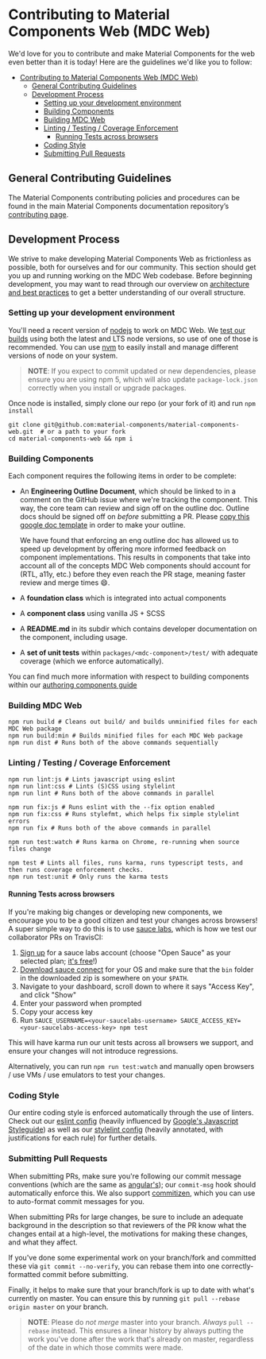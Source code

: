 # Contributing to Material Components Web (MDC Web)

We'd love for you to contribute and make Material Components for the web even better than it is today!
Here are the guidelines we'd like you to follow:

- [Contributing to Material Components Web (MDC Web)](#contributing-to-material-components-web-mdc-web)
  - [General Contributing Guidelines](#general-contributing-guidelines)
  - [Development Process](#development-process)
    - [Setting up your development environment](#setting-up-your-development-environment)
    - [Building Components](#building-components)
    - [Building MDC Web](#building-mdc-web)
    - [Linting / Testing / Coverage Enforcement](#linting--testing--coverage-enforcement)
      - [Running Tests across browsers](#running-tests-across-browsers)
    - [Coding Style](#coding-style)
    - [Submitting Pull Requests](#submitting-pull-requests)

## General Contributing Guidelines

The Material Components contributing policies and procedures can be found in the main Material Components documentation repository’s [contributing page](https://github.com/material-components/material-components/blob/develop/CONTRIBUTING.md).

## Development Process

We strive to make developing Material Components Web as frictionless as possible, both for ourselves and for our community. This section should get you up and running working on the MDC Web codebase. Before beginning development, you may want to read through our overview on [architecture and best practices](./docs/code) to get a better understanding of our overall structure.

### Setting up your development environment

You'll need a recent version of [nodejs](https://nodejs.org/en/) to work on MDC Web. We [test our builds](https://travis-ci.com/material-components/material-components-web) using both the latest and LTS node versions, so use of one of those is recommended. You can use [nvm](https://github.com/creationix/nvm) to easily install and manage different versions of node on your system.

> **NOTE**: If you expect to commit updated or new dependencies, please ensure you are using npm 5, which will
> also update `package-lock.json` correctly when you install or upgrade packages.

Once node is installed, simply clone our repo (or your fork of it) and run `npm install`

```
git clone git@github.com:material-components/material-components-web.git  # or a path to your fork
cd material-components-web && npm i
```

### Building Components

Each component requires the following items in order to be complete:

- An **Engineering Outline Document**, which should be linked to in a comment on the GitHub issue
  where we're tracking the component. This way, the core team can review and sign off on the
  outline doc. Outline docs should be signed off on _before_ submitting a PR.
  Please [copy this google doc template](https://docs.google.com/document/d/1Kybm7XJDTy0KUcuMaw5bzirQNBsDqCPCae8U_ag_a1k/edit?usp=sharing) in order to make your outline.

  We have found that enforcing an eng outline doc has allowed us to speed up development by
  offering more informed feedback on component implementations. This results in components that
  take into account all of the concepts MDC Web components should account for (RTL, a11y,
  etc.) before they even reach the PR stage, meaning faster review and merge times :smile:.
- A **foundation class** which is integrated into actual components
- A **component class** using vanilla JS + SCSS
- A **README.md** in its subdir which contains developer documentation on the component, including usage.
- A **set of unit tests** within `packages/<mdc-component>/test/` with adequate coverage (which we enforce automatically).

You can find much more information with respect to building components within our [authoring components guide](./docs/authoring-components.md)

### Building MDC Web

```
npm run build # Cleans out build/ and builds unminified files for each MDC Web package
npm run build:min # Builds minified files for each MDC Web package
npm run dist # Runs both of the above commands sequentially
```

### Linting / Testing / Coverage Enforcement

```
npm run lint:js # Lints javascript using eslint
npm run lint:css # Lints (S)CSS using stylelint
npm run lint # Runs both of the above commands in parallel

npm run fix:js # Runs eslint with the --fix option enabled
npm run fix:css # Runs stylefmt, which helps fix simple stylelint errors
npm run fix # Runs both of the above commands in parallel

npm run test:watch # Runs karma on Chrome, re-running when source files change

npm test # Lints all files, runs karma, runs typescript tests, and then runs coverage enforcement checks.
npm run test:unit # Only runs the karma tests
```

#### Running Tests across browsers

If you're making big changes or developing new components, we encourage you to be a good citizen and test your changes across browsers! A super simple way to do this is to use [sauce labs](https://saucelabs.com/), which is how we test our collaborator PRs on TravisCI:

1. [Sign up](https://saucelabs.com/beta/signup) for a sauce labs account (choose "Open Sauce" as your selected plan; [it's free](https://saucelabs.com/opensauce/)!)
2. [Download sauce connect](https://wiki.saucelabs.com/display/DOCS/Sauce+Connect+Proxy) for your OS and make sure that the `bin` folder in the downloaded zip is somewhere on your `$PATH`.
3. Navigate to your dashboard, scroll down to where it says "Access Key", and click "Show"
4. Enter your password when prompted
5. Copy your access key
6. Run `SAUCE_USERNAME=<your-saucelabs-username> SAUCE_ACCESS_KEY=<your-saucelabs-access-key> npm test`

This will have karma run our unit tests across all browsers we support, and ensure your changes will not introduce regressions.

Alternatively, you can run `npm run test:watch` and manually open browsers / use VMs / use emulators to test your changes.

### Coding Style

Our entire coding style is enforced automatically through the use of linters. Check out our [eslint config](https://github.com/material-components/material-components-web/blob/master/.eslintrc.yaml) (heavily influenced by [Google's Javascript Styleguide][js-style-guide]) as well as our [stylelint config][css-style-guide] (heavily annotated, with justifications for each rule) for further details.

### Submitting Pull Requests

When submitting PRs, make sure you're following our commit message conventions (which are the same as [angular's](https://github.com/angular/angular.js/blob/master/DEVELOPERS.md#commits)); our `commit-msg` hook should automatically enforce this. We also support [commitizen](https://www.npmjs.com/package/commitizen), which you can
use to auto-format commit messages for you.

When submitting PRs for large changes, be sure to include an adequate background in the description
so that reviewers of the PR know what the changes entail at a high-level, the motivations for making
these changes, and what they affect.

If you've done some experimental work on your branch/fork and committed these via `git commit --no-verify`, you can rebase them into one correctly-formatted commit before submitting.

Finally, it helps to make sure that your branch/fork is up to date with what's currently on master. You can ensure this by running `git pull --rebase origin master` on your branch.

> **NOTE**: Please do _not merge_ master into your branch. _Always_ `pull --rebase` instead. This ensures a linear history by always putting the work you've done after the work that's already on master, regardless of the date in which those commits were made.

[js-style-guide]: https://google.github.io/styleguide/jsguide.html
[css-style-guide]: https://github.com/material-components/material-components-web/blob/master/.stylelintrc.yaml
